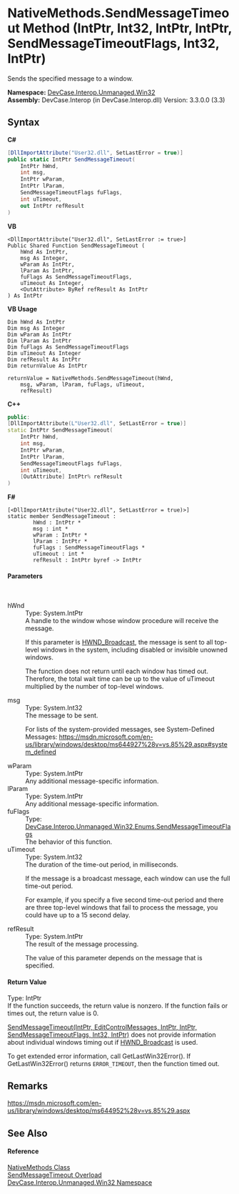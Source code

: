 # NativeMethods.SendMessageTimeout Method (IntPtr, Int32, IntPtr, IntPtr, SendMessageTimeoutFlags, Int32, IntPtr)
 

Sends the specified message to a window.

**Namespace:**&nbsp;<a href="N_DevCase_Interop_Unmanaged_Win32">DevCase.Interop.Unmanaged.Win32</a><br />**Assembly:**&nbsp;DevCase.Interop (in DevCase.Interop.dll) Version: 3.3.0.0 (3.3)

## Syntax

**C#**<br />
``` C#
[DllImportAttribute("User32.dll", SetLastError = true)]
public static IntPtr SendMessageTimeout(
	IntPtr hWnd,
	int msg,
	IntPtr wParam,
	IntPtr lParam,
	SendMessageTimeoutFlags fuFlags,
	int uTimeout,
	out IntPtr refResult
)
```

**VB**<br />
``` VB
<DllImportAttribute("User32.dll", SetLastError := true>]
Public Shared Function SendMessageTimeout ( 
	hWnd As IntPtr,
	msg As Integer,
	wParam As IntPtr,
	lParam As IntPtr,
	fuFlags As SendMessageTimeoutFlags,
	uTimeout As Integer,
	<OutAttribute> ByRef refResult As IntPtr
) As IntPtr
```

**VB Usage**<br />
``` VB Usage
Dim hWnd As IntPtr
Dim msg As Integer
Dim wParam As IntPtr
Dim lParam As IntPtr
Dim fuFlags As SendMessageTimeoutFlags
Dim uTimeout As Integer
Dim refResult As IntPtr
Dim returnValue As IntPtr

returnValue = NativeMethods.SendMessageTimeout(hWnd, 
	msg, wParam, lParam, fuFlags, uTimeout, 
	refResult)
```

**C++**<br />
``` C++
public:
[DllImportAttribute(L"User32.dll", SetLastError = true)]
static IntPtr SendMessageTimeout(
	IntPtr hWnd, 
	int msg, 
	IntPtr wParam, 
	IntPtr lParam, 
	SendMessageTimeoutFlags fuFlags, 
	int uTimeout, 
	[OutAttribute] IntPtr% refResult
)
```

**F#**<br />
``` F#
[<DllImportAttribute("User32.dll", SetLastError = true)>]
static member SendMessageTimeout : 
        hWnd : IntPtr * 
        msg : int * 
        wParam : IntPtr * 
        lParam : IntPtr * 
        fuFlags : SendMessageTimeoutFlags * 
        uTimeout : int * 
        refResult : IntPtr byref -> IntPtr 

```


#### Parameters
&nbsp;<dl><dt>hWnd</dt><dd>Type: System.IntPtr<br />A handle to the window whose window procedure will receive the message. 

 If this parameter is <a href="T_DevCase_Interop_Unmanaged_Win32_Enums_WindowMessages">HWND_Broadcast</a>, the message is sent to all top-level windows in the system, including disabled or invisible unowned windows. 

 The function does not return until each window has timed out. Therefore, the total wait time can be up to the value of uTimeout multiplied by the number of top-level windows.</dd><dt>msg</dt><dd>Type: System.Int32<br />The message to be sent. 

 For lists of the system-provided messages, see System-Defined Messages: <a href="https://msdn.microsoft.com/en-us/library/windows/desktop/ms644927%28v=vs.85%29.aspx#system_defined" target="_blank">https://msdn.microsoft.com/en-us/library/windows/desktop/ms644927%28v=vs.85%29.aspx#system_defined</a></dd><dt>wParam</dt><dd>Type: System.IntPtr<br />Any additional message-specific information.</dd><dt>lParam</dt><dd>Type: System.IntPtr<br />Any additional message-specific information.</dd><dt>fuFlags</dt><dd>Type: <a href="T_DevCase_Interop_Unmanaged_Win32_Enums_SendMessageTimeoutFlags">DevCase.Interop.Unmanaged.Win32.Enums.SendMessageTimeoutFlags</a><br />The behavior of this function.</dd><dt>uTimeout</dt><dd>Type: System.Int32<br />The duration of the time-out period, in milliseconds. 

 If the message is a broadcast message, each window can use the full time-out period. 

 For example, if you specify a five second time-out period and there are three top-level windows that fail to process the message, you could have up to a 15 second delay.</dd><dt>refResult</dt><dd>Type: System.IntPtr<br />The result of the message processing. 

 The value of this parameter depends on the message that is specified.</dd></dl>

#### Return Value
Type: IntPtr<br />If the function succeeds, the return value is nonzero. If the function fails or times out, the return value is 0. 

<a href="M_DevCase_Interop_Unmanaged_Win32_NativeMethods_SendMessageTimeout">SendMessageTimeout(IntPtr, EditControlMessages, IntPtr, IntPtr, SendMessageTimeoutFlags, Int32, IntPtr)</a> does not provide information about individual windows timing out if <a href="T_DevCase_Interop_Unmanaged_Win32_Enums_WindowMessages">HWND_Broadcast</a> is used. 

 To get extended error information, call GetLastWin32Error(). If GetLastWin32Error() returns `ERROR_TIMEOUT`, then the function timed out.

## Remarks
<a href="https://msdn.microsoft.com/en-us/library/windows/desktop/ms644952%28v=vs.85%29.aspx" target="_blank">https://msdn.microsoft.com/en-us/library/windows/desktop/ms644952%28v=vs.85%29.aspx</a>

## See Also


#### Reference
<a href="T_DevCase_Interop_Unmanaged_Win32_NativeMethods">NativeMethods Class</a><br /><a href="Overload_DevCase_Interop_Unmanaged_Win32_NativeMethods_SendMessageTimeout">SendMessageTimeout Overload</a><br /><a href="N_DevCase_Interop_Unmanaged_Win32">DevCase.Interop.Unmanaged.Win32 Namespace</a><br />
